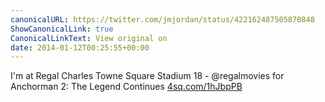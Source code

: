 ```yaml
---
canonicalURL: https://twitter.com/jmjordan/status/422162487505870848
ShowCanonicalLink: true
CanonicalLinkText: View original on
date: 2014-01-12T00:25:55+00:00
---
```

I'm at Regal Charles Towne Square Stadium 18 - @regalmovies for Anchorman 2: The Legend Continues [4sq.com/1hJbpPB](http://4sq.com/1hJbpPB)